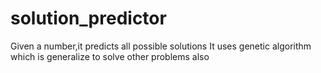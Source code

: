 # solution_predictor
Given a number,it predicts all possible solutions
It uses genetic algorithm which is generalize to solve other problems also
